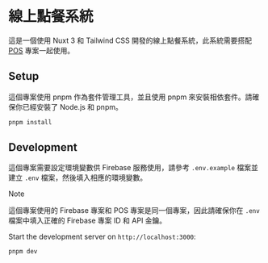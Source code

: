 # 線上點餐系統

這是一個使用 Nuxt 3 和 Tailwind CSS 開發的線上點餐系統，此系統需要搭配 [POS](https://github.com/brianchou452/pos) 專案一起使用。

## Setup

這個專案使用 pnpm 作為套件管理工具，並且使用 pnpm 來安裝相依套件。請確保你已經安裝了 Node.js 和 pnpm。

```bash
pnpm install
```

## Development

這個專案需要設定環境變數供 Firebase 服務使用，請參考 `.env.example` 檔案並建立 `.env` 檔案，然後填入相應的環境變數。

> [!NOTE]  
> 這個專案使用的 Firebase 專案和 POS 專案是同一個專案，因此請確保你在 `.env` 檔案中填入正確的 Firebase 專案 ID 和 API 金鑰。

Start the development server on `http://localhost:3000`:

```bash
pnpm dev
```

